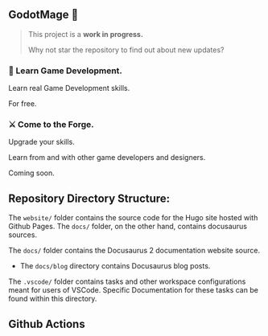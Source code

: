 ## GodotMage 🚀
> This project is a **work in progress.** 
> 
> Why not star the repository to find out about new updates?


### 🧙‍ Learn Game Development.

Learn real Game Development skills.

For free.

### ⚔ Come to the Forge.

Upgrade your skills.

Learn from and with other game developers and designers.

Coming soon.

## Repository Directory Structure:
The `website/` folder contains the source code for the Hugo site hosted with Github Pages. The `docs/` folder, on the other hand, contains docusaurus sources.

The `docs/` folder contains the Docusaurus 2 documentation website source.

- The `docs/blog` directory contains Docusaurus blog posts.

The `.vscode/` folder contains tasks and other workspace configurations meant for users of VSCode. Specific Documentation for these tasks can be found within this directory.

## Github Actions
